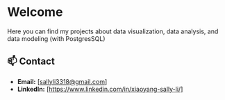 # Welcome

Here you can find my projects about data visualization, data analysis, and data modeling (with PostgresSQL)


## 📫 Contact
- **Email:** [sallyli3318@gmail.com]
- **LinkedIn:** [https://www.linkedin.com/in/xiaoyang-sally-li/]
